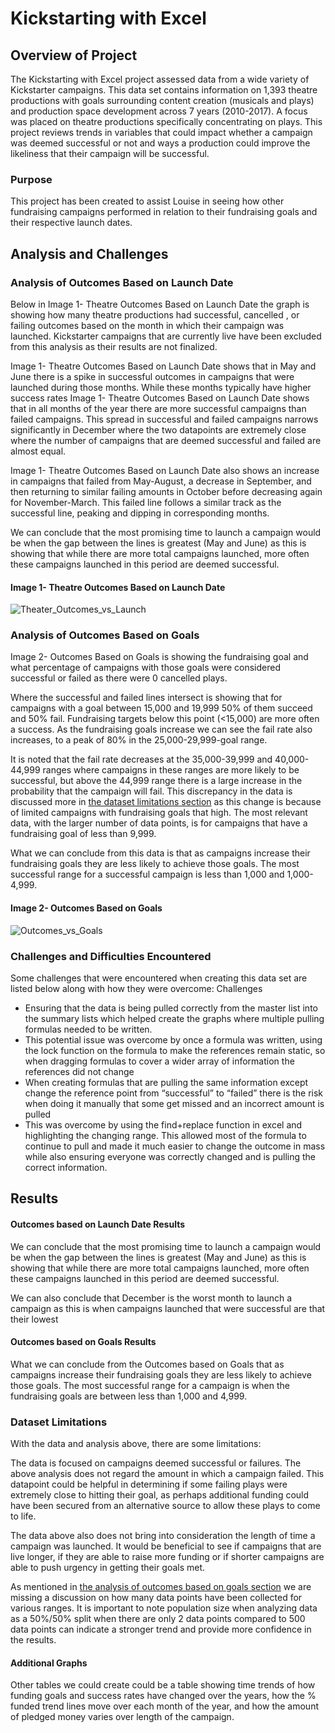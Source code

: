 # Kickstarting with Excel

## Overview of Project

The Kickstarting with Excel project assessed data from a wide variety of Kickstarter campaigns. This data set contains information on 1,393 theatre productions with goals surrounding content creation (musicals and plays) and production space development across 7 years (2010-2017). A focus was placed on theatre productions specifically concentrating on plays. This project reviews trends in variables that could impact whether a campaign was deemed successful or not and ways a production could improve the likeliness that their campaign will be successful.

### Purpose

This project has been created to assist Louise in seeing how other fundraising campaigns performed in relation to their fundraising goals and their respective launch dates. 


## Analysis and Challenges

### Analysis of Outcomes Based on Launch Date

Below in Image 1- Theatre Outcomes Based on Launch Date the graph is showing how many theatre productions had successful, cancelled , or failing outcomes based on the month in which their campaign was launched. Kickstarter campaigns that are currently live have been excluded from this analysis as their results are not finalized.

Image 1- Theatre Outcomes Based on Launch Date shows that in May and June there is a spike in successful outcomes in campaigns that were launched during those months. While these months typically have higher success rates Image 1- Theatre Outcomes Based on Launch Date shows that in all months of the year there are more successful campaigns than failed campaigns. This spread in successful and failed campaigns narrows significantly in December where the two datapoints are extremely close where the number of campaigns that are deemed successful and failed are almost equal.

Image 1- Theatre Outcomes Based on Launch Date also shows an increase in campaigns that failed from May-August, a decrease in September, and then returning to similar failing amounts in October  before decreasing again for November-March. This failed line follows a similar track as the successful line, peaking and dipping in corresponding months. 

We can conclude that the most promising time to launch a campaign would be when the gap between the lines is greatest (May and June) as this is showing that while there are more total campaigns launched, more often these campaigns launched in this period are deemed successful.

#### Image 1- Theatre Outcomes Based on Launch Date 
![Theater_Outcomes_vs_Launch](https://user-images.githubusercontent.com/85718354/123523400-415abe00-d691-11eb-883c-e36438a2b0a3.png)

### Analysis of Outcomes Based on Goals

Image 2- Outcomes Based on Goals is showing the fundraising goal and what percentage of campaigns with those goals were considered successful or failed as there were 0 cancelled plays.

Where the successful and failed lines intersect is showing that for campaigns with a goal between 15,000 and 19,999 50% of them succeed and 50% fail. Fundraising targets below this point (<15,000) are more often a success. As the fundraising goals increase we can see the fail rate also increases, to a peak of 80% in the 25,000-29,999-goal range. 

It is noted that the fail rate decreases at the 35,000-39,999 and 40,000- 44,999 ranges where campaigns in these ranges are more likely to be successful, but above the 44,999 range there is a large increase in the probability that the campaign will fail. This discrepancy in the data is discussed more in [the dataset limitations section](#dataset-limitations) as this change is because of limited campaigns with fundraising goals that high. The most relevant data, with the larger number of data points, is for campaigns that have a fundraising goal of less than 9,999.

What we can conclude from this data is that as campaigns increase their fundraising goals they are less likely to achieve those goals. The most successful range for a successful campaign is less than 1,000 and 1,000-4,999.

#### Image 2- Outcomes Based on Goals

![Outcomes_vs_Goals](https://user-images.githubusercontent.com/85718354/123523856-a19f2f00-d694-11eb-8899-116d85e59a25.png)

### Challenges and Difficulties Encountered
Some challenges that were encountered when creating this data set are listed below along with how they were overcome:
Challenges
-	Ensuring that the  data is being pulled correctly from the master list into the summary lists which helped create the graphs where multiple pulling formulas needed to be written.
 - This potential issue was overcome by once a formula was written, using the lock function on the formula to make the references remain static, so when dragging formulas to cover a wider array of information the references did not change
- When creating formulas that are pulling the same information except change the reference point from “successful” to “failed” there is the risk when doing it manually that some get missed and an incorrect amount is pulled
- This was overcome by using the find+replace function in excel and highlighting the changing range. This allowed most of the formula to continue to pull and made it much easier to change the outcome in mass while also ensuring everyone was correctly changed and is pulling the correct information. 



## Results

#### Outcomes based on Launch Date Results

We can conclude that the most promising time to launch a campaign would be when the gap between the lines is greatest (May and June) as this is showing that while there are more total campaigns launched, more often these campaigns launched in this period are deemed successful.

We can also conclude that December is the worst month to launch a campaign as this is when campaigns launched that were successful are that their lowest

#### Outcomes based on Goals Results 
	
What we can conclude from the Outcomes based on Goals that as campaigns increase their fundraising goals they are less likely to achieve those goals. The most successful range for a campaign is when the fundraising goals are  between less than 1,000 and 4,999.


### Dataset Limitations

With the data and analysis above, there are some limitations:

The data is focused on campaigns deemed successful or failures. The above analysis does not regard the amount in which a campaign failed. This datapoint could be helpful in determining if some failing plays were extremely close to hitting their goal, as perhaps additional funding could have been secured from an alternative source to allow these plays to come to life. 

The data above also does not bring into consideration the length of time a campaign was launched. It would be beneficial to see if campaigns that are live longer, if they are able to raise more funding or if shorter campaigns are able to push urgency in getting their goals met.

As mentioned in [the analysis of outcomes based on goals section](#analysis-of-outcomes-based-on-goals) we are missing a discussion on how many data points have been collected for various ranges. It is important to note population size when analyzing data as a 50%/50% split when there are only 2 data points compared to 500 data points can indicate a stronger trend and provide more confidence in the results.


#### Additional Graphs
Other tables we could create could be a table showing time trends of how funding goals and success rates have changed over the years, how the % funded trend lines move over each month of the year, and how the amount of pledged money varies over length of the campaign.
